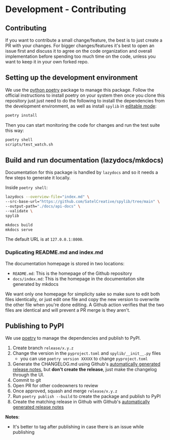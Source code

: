 # Development - Contributing

## Contributing

If you want to contribute a small change/feature, the best is to just create a PR with
your changes.
For bigger changes/features it's best to open an issue first and discuss it to agree
on the code organization and overall implementation before spending too much time on
the code, unless you want to keep it in your own forked repo.

## Setting up the development environment

We use the [python poetry](https://python-poetry.org/) package to manage this package.
Follow the official instructions to install poetry on your system then once you clone
this repository just just need to do the following to install the dependencies from
the development environment, as well as install `spylib` in
[editable mode](https://pip.pypa.io/en/stable/cli/pip_install/#install-editable):

```bash
poetry install
```

Then you can start monitoring the code for changes and run the test suite this way:

```bash
poetry shell
scripts/test_watch.sh
```

## Build and run documentation (lazydocs/mkdocs)

Documentation for this package is handled by `lazydocs` and so it needs a few steps to generate it locally.

Inside `poetry shell`:

```bash
lazydocs --overview-file="index.md" \
--src-base-url="https://github.com/SatelCreative/spylib/tree/main" \
--output-path="./docs/api-docs" \
--validate \
spylib

mkdocs build
mkdocs serve
```

The default URL is at `127.0.0.1:8000`.

### Duplicating README.md and index.md

The documentation homepage is stored in two locations:

* `README.md`: This is the homepage of the Github repository
* `docs/index.md`: This is the homepage in the documentation site generated by mkdocs

We want only one homepage for simplicity sake so make sure to edit both files identically,
or just edit one file and copy the new version to overwrite the other file when you're done editing.
A Github action verifies that the two files are identical and will prevent a PR merge is they aren't.

## Publishing to PyPI

We use [poetry](https://python-poetry.org/) to manage the dependencies and publish to PyPI.


1. Create branch `release/x.y.z`
2. Change the version in the `pyproject.toml` and `spylib/__init__.py` files
    * you can use `poetry version XXXXX` to change `pyproject.toml`
3. Generate the CHANGELOG.md using Github's [automatically generated release notes](https://docs.github.com/en/repositories/releasing-projects-on-github/automatically-generated-release-notes),
   but **don't create the release**, just make the changelog through the UI.
3. Commit to git
4. Open PR for other codeowners to review
5. Once approved, squash and merge `release/x.y.z`
6. Run `poetry publish --build` to create the package and publish to PyPI
7. Create the matching release in Github with Github's
[automatically generated release notes](https://docs.github.com/en/repositories/releasing-projects-on-github/automatically-generated-release-notes)

**Notes**:

- It's better to tag after publishing in case there is an issue while publishing
